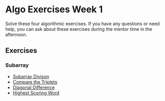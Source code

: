 # Algo Exercises Week 1

Solve these four algorithmic exercises. If you have any questions or need help, you can ask about these exercises during the mentor time in the afternoon.

## Exercises

### Subarray 

- [Subarray Divison](https://www.hackerrank.com/challenges/the-birthday-bar/problem)
- [Compare the Triplets](https://www.hackerrank.com/challenges/compare-the-triplets)
- [Diagonal Difference](https://www.hackerrank.com/challenges/diagonal-difference)
- [Highest Scoring Word](https://www.codewars.com/kata/57eb8fcdf670e99d9b000272)
